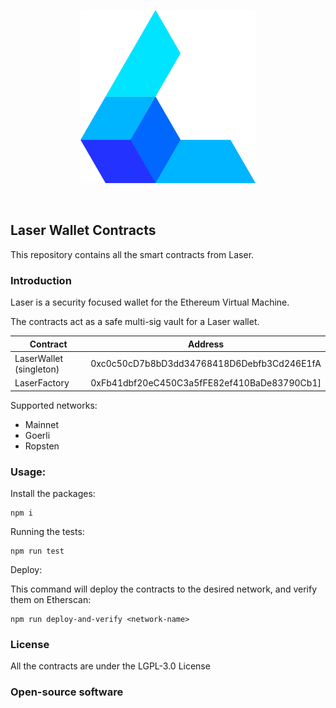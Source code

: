 <p align="center">
  <img src="https://github.com/laser-wallet/laser-wallet-contracts/blob/master/docs/Logomark.png" width=280>
</p>

<br>

## Laser Wallet Contracts

This repository contains all the smart contracts from Laser. 

### Introduction

Laser is a security focused wallet for the Ethereum Virtual Machine. 

The contracts act as a safe multi-sig vault for a Laser wallet.


|Contract|Address|
|---|---|
|LaserWallet (singleton)|0xc0c50cD7b8bD3dd34768418D6Debfb3Cd246E1fA|
|LaserFactory| 0xFb41dbf20eC450C3a5fFE82ef410BaDe83790Cb1]


Supported networks: 
- Mainnet
- Goerli 
- Ropsten






### Usage: 

Install the packages: 
```
npm i
```

Running the tests:
```
npm run test
```


Deploy: 

This command will deploy the contracts to the desired network, and verify them on Etherscan:
```
npm run deploy-and-verify <network-name>
```


### License

All the contracts are under the LGPL-3.0 License


### Open-source software


